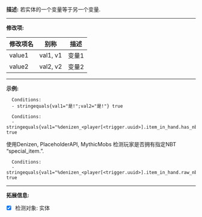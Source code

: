 **描述:** 若实体的一个变量等于另一个变量.

---

**修改项:**

| 修改项名  | 别称           | 描述                      |
| --------- | -------------- | ------------------------- |
| value1 | val1, v1 | 变量1 |
| value2 | val2, v2 | 变量2 |

---

**示例:**

```
  Conditions:
  - stringequals{val1="是!";val2="是!"} true
```
```
  Conditions:
  - stringequals{val1="%denizen_<player[<trigger.uuid>].item_in_hand.has_nbt[special_item]>%";val2="true"} true
```
使用Denizen, PlaceholderAPI, MythicMobs 检测玩家是否拥有指定NBT “special_item.”.
```
  Conditions:
  - stringequals{val1="%denizen_<player[<trigger.uuid>].item_in_hand.raw_nbt.get[mythic_type].after[string:]>%";val2="SomeMythicItem"} true
```

---

**拓展信息:**

- [x] 检测对象: 实体